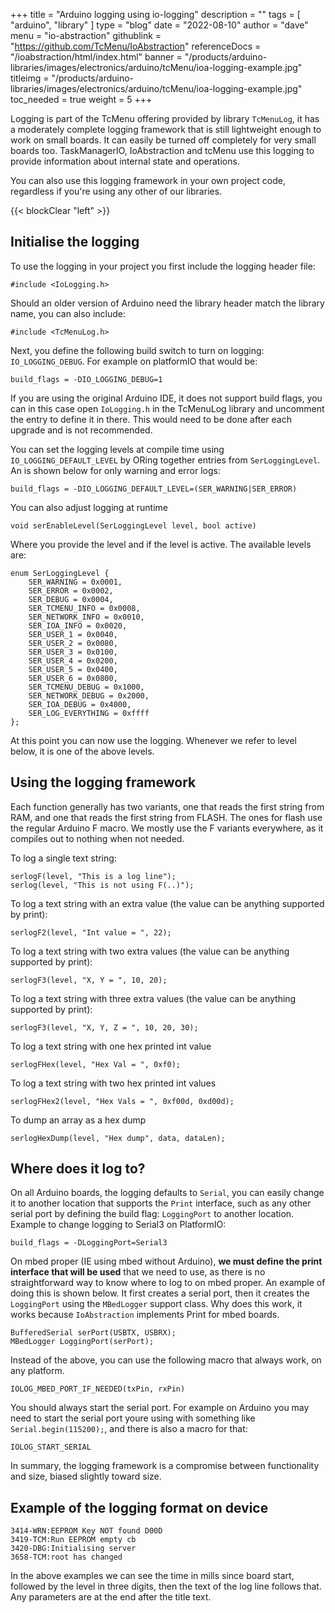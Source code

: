 +++
title = "Arduino logging using io-logging"
description = ""
tags = [ "arduino", "library" ]
type = "blog"
date = "2022-08-10"
author =  "dave"
menu = "io-abstraction"
githublink = "https://github.com/TcMenu/IoAbstraction"
referenceDocs = "/ioabstraction/html/index.html"
banner = "/products/arduino-libraries/images/electronics/arduino/tcMenu/ioa-logging-example.jpg"
titleimg = "/products/arduino-libraries/images/electronics/arduino/tcMenu/ioa-logging-example.jpg"
toc_needed = true
weight = 5
+++

Logging is part of the TcMenu offering provided by library `TcMenuLog`, it has a moderately complete logging framework that is still lightweight enough to work on small boards. It can easily be turned off completely for very small boards too. TaskManagerIO, IoAbstraction and tcMenu use this logging to provide information about internal state and operations.

You can also use this logging framework in your own project code, regardless if you're using any other of our libraries. 

{{< blockClear "left" >}}

## Initialise the logging

To use the logging in your project you first include the logging header file:

    #include <IoLogging.h>

Should an older version of Arduino need the library header match the library name, you can also include:

    #include <TcMenuLog.h>

Next, you define the following build switch to turn on logging: `IO_LOGGING_DEBUG`. For example on platformIO that would be:

    build_flags = -DIO_LOGGING_DEBUG=1

If you are using the original Arduino IDE, it does not support build flags, you can in this case open `IoLogging.h` in the TcMenuLog library and uncomment the entry to define it in there. This would need to be done after each upgrade and is not recommended.

You can set the logging levels at compile time using `IO_LOGGING_DEFAULT_LEVEL` by ORing together entries from `SerLoggingLevel`. An is shown below for only warning and error logs:

    build_flags = -DIO_LOGGING_DEFAULT_LEVEL=(SER_WARNING|SER_ERROR)

You can also adjust logging at runtime

    void serEnableLevel(SerLoggingLevel level, bool active)

Where you provide the level and if the level is active. The available levels are:

    enum SerLoggingLevel {
        SER_WARNING = 0x0001,
        SER_ERROR = 0x0002,
        SER_DEBUG = 0x0004,
        SER_TCMENU_INFO = 0x0008,
        SER_NETWORK_INFO = 0x0010,
        SER_IOA_INFO = 0x0020,
        SER_USER_1 = 0x0040,
        SER_USER_2 = 0x0080,
        SER_USER_3 = 0x0100,
        SER_USER_4 = 0x0200,
        SER_USER_5 = 0x0400,
        SER_USER_6 = 0x0800,
        SER_TCMENU_DEBUG = 0x1000,
        SER_NETWORK_DEBUG = 0x2000,
        SER_IOA_DEBUG = 0x4000,
        SER_LOG_EVERYTHING = 0xffff
    };

At this point you can now use the logging. Whenever we refer to level below, it is one of the above levels.

## Using the logging framework

Each function generally has two variants, one that reads the first string from RAM, and one that reads the first string from FLASH. The ones for flash use the regular Arduino F macro. We mostly use the F variants everywhere, as it compiles out to nothing when not needed.

To log a single text string:

    serlogF(level, "This is a log line");
    serlog(level, "This is not using F(..)");

To log a text string with an extra value (the value can be anything supported by print):

    serlogF2(level, "Int value = ", 22);

To log a text string with two extra values (the value can be anything supported by print):

    serlogF3(level, "X, Y = ", 10, 20);

To log a text string with three extra values (the value can be anything supported by print):

    serlogF3(level, "X, Y, Z = ", 10, 20, 30);

To log a text string with one hex printed int value

    serlogFHex(level, "Hex Val = ", 0xf0);

To log a text string with two hex printed int values

    serlogFHex2(level, "Hex Vals = ", 0xf00d, 0xd00d);

To dump an array as a hex dump 

    serlogHexDump(level, "Hex dump", data, dataLen);

## Where does it log to?

On all Arduino boards, the logging defaults to `Serial`, you can easily change it to another location that supports the `Print` interface, such as any other serial port by defining the build flag: `LoggingPort` to another location. Example to change logging to Serial3 on PlatformIO:

    build_flags = -DLoggingPort=Serial3

On mbed proper (IE using mbed without Arduino), **we must define the print interface that will be used** that we need to use, as there is no straightforward way to know where to log to on mbed proper. An example of doing this is shown below. It first creates a serial port, then it creates the `LoggingPort` using the `MBedLogger` support class. Why does this work, it works because `IoAbstraction` implements Print for mbed boards.    

    BufferedSerial serPort(USBTX, USBRX);
    MBedLogger LoggingPort(serPort);

Instead of the above, you can use the following macro that always work, on any platform.

    IOLOG_MBED_PORT_IF_NEEDED(txPin, rxPin)

You should always start the serial port. For example on Arduino you may need to start the serial port youre using with something like `Serial.begin(115200);`, and there is also a macro for that:

    IOLOG_START_SERIAL

In summary, the logging framework is a compromise between functionality and size, biased slightly toward size.

## Example of the logging format on device

    3414-WRN:EEPROM Key NOT found D00D
    3419-TCM:Run EEPROM empty cb
    3420-DBG:Initialising server
    3658-TCM:root has changed

In the above examples we can see the time in mills since board start, followed by the level in three digits, then the text of the log line follows that. Any parameters are at the end after the title text.
